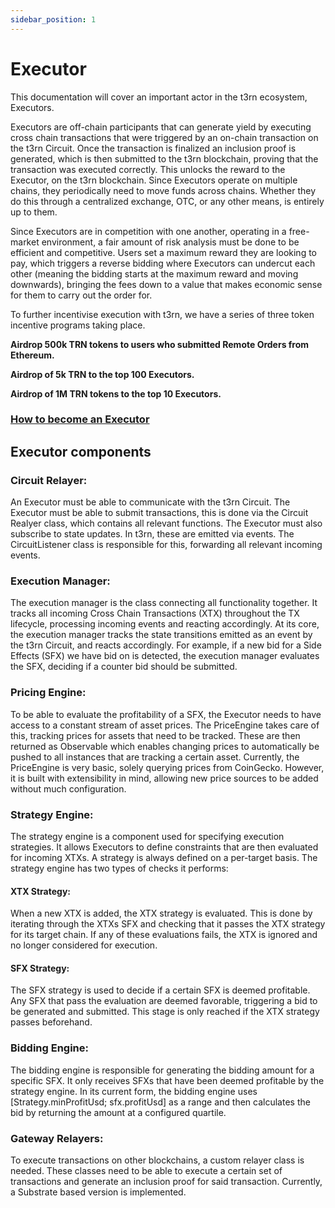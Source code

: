 ```yaml
---
sidebar_position: 1
---
```


# Executor

This documentation will cover an important actor in the t3rn ecosystem, Executors.

Executors are off-chain participants that can generate yield by executing cross chain transactions that were triggered by an on-chain transaction on the t3rn Circuit. Once the transaction is finalized an inclusion proof is generated, which is then submitted to the t3rn blockchain, proving that the transaction was executed correctly. This unlocks the reward to the Executor, on the t3rn blockchain. Since Executors operate on multiple chains, they periodically need to move funds across chains. Whether they do this through a centralized exchange, OTC, or any other means, is entirely up to them.

Since Executors are in competition with one another, operating in a free-market environment, a fair amount of risk analysis must be done to be efficient and competitive. Users set a maximum reward they are looking to pay, which triggers a reverse bidding where Executors can undercut each other (meaning the bidding starts at the maximum reward and moving downwards), bringing the fees down to a value that makes economic sense for them to carry out the order for.

To further incentivise execution with t3rn, we have a series of three token incentive programs taking place.

**Airdrop 500k TRN tokens to users who submitted Remote Orders from Ethereum.**

**Airdrop of 5k TRN to the top 100 Executors.**

**Airdrop of 1M TRN tokens to the top 10 Executors.**

### [How to become an Executor](https://docs.t3rn.io/components/become-an-executor)

## Executor components

### Circuit Relayer:

An Executor must be able to communicate with the t3rn Circuit. The Executor must be able to submit transactions, this is done via the Circuit Realyer class, which contains all relevant functions. The Executor must also subscribe to state updates. In t3rn, these are emitted via events. The CircuitListener class is responsible for this, forwarding all relevant incoming events.

### Execution Manager:

The execution manager is the class connecting all functionality together. It tracks all incoming Cross Chain Transactions (XTX) throughout the TX lifecycle, processing incoming events and reacting accordingly. At its core, the execution manager tracks the state transitions emitted as an event by the t3rn Circuit, and reacts accordingly.
For example, if a new bid for a Side Effects (SFX) we have bid on is detected, the execution manager evaluates the SFX, deciding if a counter bid should be submitted.

### Pricing Engine:

To be able to evaluate the profitability of a SFX, the Executor needs to have access to a constant stream of asset prices. The PriceEngine takes care of this, tracking prices for assets that need to be tracked. These are then returned as Observable which enables changing prices to automatically be pushed to all instances that are tracking a certain asset.
Currently, the PriceEngine is very basic, solely querying prices from CoinGecko. However, it is built with extensibility in mind, allowing new price sources to be added without much configuration.

### Strategy Engine:

The strategy engine is a component used for specifying execution strategies. It allows Executors to define constraints that are then evaluated for incoming XTXs. A strategy is always defined on a per-target basis. The strategy engine has two types of checks it performs:

#### XTX Strategy:

When a new XTX is added, the XTX strategy is evaluated. This is done by iterating through the XTXs SFX and checking that it passes the XTX strategy for its target chain. If any of these evaluations fails, the XTX is ignored and no longer considered for execution.

#### SFX Strategy:

The SFX strategy is used to decide if a certain SFX is deemed profitable. Any SFX that pass the evaluation are deemed favorable, triggering a bid to be generated and submitted. This stage is only reached if the XTX strategy passes beforehand.

### Bidding Engine:

The bidding engine is responsible for generating the bidding amount for a specific SFX. It only receives SFXs that have been deemed profitable by the strategy engine. In its current form, the bidding engine uses [Strategy.minProfitUsd; sfx.profitUsd] as a range and then calculates the bid by returning the amount at a configured quartile.

### Gateway Relayers:

To execute transactions on other blockchains, a custom relayer class is needed. These classes need to be able to execute a certain set of transactions and generate an inclusion proof for said transaction. Currently, a Substrate based version is implemented.
